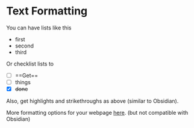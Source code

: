 # Text Formatting 

You can have lists like this

- first
- second
- third

Or checklist lists to

- [ ] ==Get==
- [ ] things
- [X] ~~done~~

Also, get highlights and strikethroughs as above (similar to Obsidian).


More formatting options for your webpage [here](https://squidfunk.github.io/mkdocs-material/reference/formatting/#highlighting-changes). (but not compatible with Obsidian)